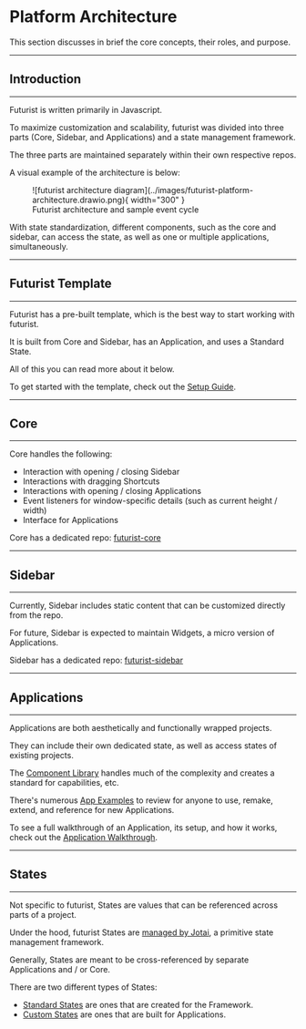 # Platform Architecture
This section discusses in brief the core concepts, their roles, and purpose.

***
## Introduction
***
Futurist is written primarily in Javascript.

To maximize customization and scalability, futurist was divided into three parts (Core, Sidebar, and Applications) and a state management framework.

The three parts are maintained separately within their own respective repos.

A visual example of the architecture is below:

<figure markdown="span">
  ![futurist architecture diagram](../images/futurist-platform-architecture.drawio.png){ width="300" }
  <figcaption>Futurist architecture and sample event cycle</figcaption>
</figure>

With state standardization, different components, such as the core and sidebar, can access the state, as well as one or multiple applications, simultaneously.

***
## Futurist Template
***
Futurist has a pre-built template, which is the best way to start working with futurist.

It is built from Core and Sidebar, has an Application, and uses a Standard State.

All of this you can read more about it below.

To get started with the template, check out the [Setup Guide](../setup_guide/quick_start.md).

***
## Core
***
Core handles the following:

* Interaction with opening / closing Sidebar
* Interactions with dragging Shortcuts
* Interactions with opening / closing Applications
* Event listeners for window-specific details (such as current height / width)
* Interface for Applications

Core has a dedicated repo: [futurist-core](https://github.com/ftrst/futurist-core)

***
## Sidebar
***
Currently, Sidebar includes static content that can be customized directly from the repo.

For future, Sidebar is expected to maintain Widgets, a micro version of Applications.

Sidebar has a dedicated repo: [futurist-sidebar](https://github.com/ftrst/futurist-sidebar)
***
## Applications
***
Applications are both aesthetically and functionally wrapped projects.

They can include their own dedicated state, as well as access states of existing projects.

The [Component Library](../components/overview.md) handles much of the complexity and creates a standard for capabilities, etc.

There's numerous [App Examples](../development/example_apps.md) to review for anyone to use, remake, extend, and reference for new Applications.

To see a full walkthrough of an Application, its setup, and how it works, check out the [Application Walkthrough](app_walkthrough.md).

***
## States
***
Not specific to futurist, States are values that can be referenced across parts of a project.

Under the hood, futurist States are [managed by Jotai](https://github.com/pmndrs/jotai), a primitive state management framework.

Generally, States are meant to be cross-referenced by separate Applications and / or Core.

There are two different types of States: 

* [Standard States](standard_states.md) are ones that are created for the Framework.
* [Custom States](custom_states.md) are ones that are built for Applications.